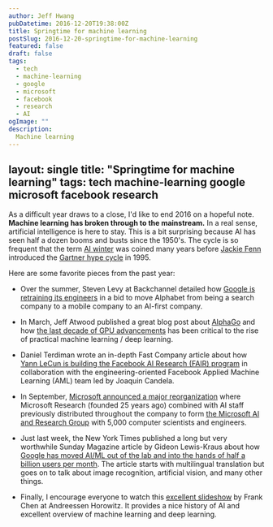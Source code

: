```yaml
---
author: Jeff Hwang
pubDatetime: 2016-12-20T19:38:00Z
title: Springtime for machine learning
postSlug: 2016-12-20-springtime-for-machine-learning
featured: false
draft: false
tags:
  - tech
  - machine-learning
  - google
  - microsoft
  - facebook
  - research
  - AI
ogImage: ""
description:
  Machine learning
---
```

layout: single
title: "Springtime for machine learning"
tags: tech machine-learning google microsoft facebook research
---
As a difficult year draws to a close, I'd like to end 2016 on a hopeful note. **Machine learning has broken through to the mainstream.** In a real sense, artificial intelligence is here to stay. This is a bit surprising because AI has seen half a dozen booms and busts since the 1950's.  The cycle is so frequent that the term [AI winter](https://en.wikipedia.org/wiki/AI_winter) was coined many years before [Jackie Fenn](http://www.gartner.com/books/hype-cycle/theauthors.jsp) introduced the [Gartner hype cycle](http://foresightinvestor.com/articles/109289-gartner-s-hype-cycle) in 1995.

Here are some favorite pieces from the past year:

* Over the summer, Steven Levy at Backchannel detailed how [Google is retraining its engineers](https://backchannel.com/how-google-is-remaking-itself-as-a-machine-learning-first-company-ada63defcb70#.sulu98o1z) in a bid to move Alphabet from being a search company to a mobile company to an AI-first company.

* In March, Jeff Atwood published a great blog post about [AlphaGo](https://en.wikipedia.org/wiki/AlphaGo)  and how [the last decade of GPU advancements](https://blog.codinghorror.com/thanks-for-ruining-another-game-forever-computers/) has been critical to the rise of practical machine learning / deep learning. 

* Daniel Terdiman wrote an in-depth Fast Company article about how [Yann LeCun is building the Facebook AI Research (FAIR) program](https://www.fastcompany.com/3060570/facebooks-formula-for-winning-at-ai) in collaboration with the engineering-oriented Facebook Applied Machine Learning (AML) team led by Joaquin Candela. 

* In September, [Microsoft announced a major reorganization](https://techcrunch.com/2016/09/29/microsoft-forms-new-ai-research-group-led-by-harry-shum/) where Microsoft Research (founded 25 years ago) combined with AI staff previously distributed throughout the company to form [the Microsoft AI and Research Group](http://www.prnewswire.com/news-releases/microsoft-expands-artificial-intelligence-ai-efforts-with-creation-of-new-microsoft-ai-and-research-group-300336485.html) with 5,000 computer scientists and engineers. 

* Just last week, the New York Times published a long but very worthwhile Sunday Magazine article by Gideon Lewis-Kraus about how [Google has moved AI/ML out of the lab and into the hands of half a billion users per month](http://www.nytimes.com/2016/12/14/magazine/the-great-ai-awakening.html). The article starts with multilingual translation but goes on to talk about image recognition, artificial vision, and many other things. 

* Finally, I encourage everyone to watch this [excellent slideshow](http://a16z.com/2016/06/10/ai-deep-learning-machines/) by Frank Chen at Andreessen Horowitz. It provides a nice history of AI and excellent overview of machine learning and deep learning.